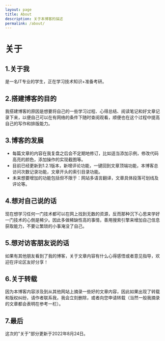 ```yaml
---
layout: page
title: About
description: 关于本博客的描述
permalink: /about/
---
```

# 关于

## 1.关于我
是一名IT专业的学生，正在学习技术知识+准备考研。

## 2.搭建博客的目的
我搭建博客的原因是想要将自己的一些学习过程、心得总结、阅读笔记和好文章记录下来，以便自己可以在有网络的条件下随时查阅观看，顺便也在这个过程中提高自己的写作和排版能力。

## 3.博客的发展
- 每篇文章的内容在我复盘之后会不定期地修订，比如适当添加示例，修改代码高亮的颜色，添加操作的实现截图等。
- 目前已经更新到1.2.1版本，新增评论功能，一键回到文章顶端功能，本博客总访问次数记录功能，文章开头的索引目录功能。
- 未来想要增加的功能包括但不限于：网站多语言翻译，文章具体段落可划线及评论等。

## 4.想对自己说的话
现在想学习任何一门技术都可以在网上找到无数的资源，反而那种沉下心思来学好一门技术的心倒是稀少。因此多做稀缺性高的事情，善用搜索引擎来增加自己信息获取能力，不要让繁琐的小事淹没了自己。

## 5.想对访客朋友说的话
如果有其他朋友看到了我的博客，关于文章内容有什么心得感悟或者意见指导，欢迎在评论区友好分享！

## 6.关于转载
因为本博客内容涉及到从其他网站上摘录一些好的文章内容，因此如果出现了转载和版权纠纷，请作者联系我，我会立刻删除，或者向您申请转载（当然一般我摘录的文章都会表明在参考一栏）。

## 7.最后
这次的"关于"部分更新于2022年8月24日。


